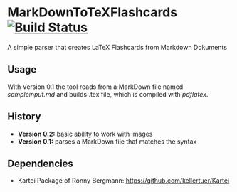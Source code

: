 MarkDownToTeXFlashcards [![Build Status](https://travis-ci.org/magnucki/MarkDownToTeXFlashcards.svg)](https://travis-ci.org/magnucki/MarkDownToTeXFlashcards)
=======================

A simple parser that creates LaTeX Flashcards from Markdown Dokuments


## Usage

With Version 0.1 the tool reads from a MarkDown file named _sampleinput.md_ and builds .tex file, which is compiled with _pdflatex_.


## History

* **Version 0.2:** basic ability to work with images
* **Version 0.1:** parses a MarkDown file that matches the syntax

## Dependencies

* Kartei Package of Ronny Bergmann: https://github.com/kellertuer/Kartei
